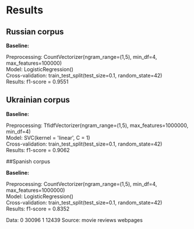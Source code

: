 # Results

## Russian corpus

**Baseline:**

Preprocessing: CountVectorizer(ngram_range=(1,5), min_df=4, max_features=100000)<br>
Model: LogisticRegression()<br>
Cross-validation: train_test_split(test_size=0.1, random_state=42)<br>
Results: f1-score = 0.9551<br>

## Ukrainian corpus

**Baseline:**

Preprocessing: TfidfVectorizer(ngram_range=(1,5), max_features=1000000, min_df=4)<br>
Model: SVC(kernel = 'linear', C = 1)<br>
Cross-validation: train_test_split(test_size=0.1, random_state=42)<br>
Results: f1-score = 0.9062<br>

##Spanish corpus

**Baseline:**

Preprocessing: CountVectorizer(ngram_range=(1,5), min_df=4, max_features=1000000)<br>
Model: LogisticRegression()<br>
Cross-validation: train_test_split(test_size=0.1, random_state=42)<br>
Results: f1-score = 0.8352<br>

Data:
0    30096
1    12439
Source: movie reviews webpages
